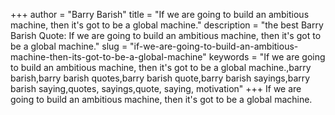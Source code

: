 +++
author = "Barry Barish"
title = "If we are going to build an ambitious machine, then it's got to be a global machine."
description = "the best Barry Barish Quote: If we are going to build an ambitious machine, then it's got to be a global machine."
slug = "if-we-are-going-to-build-an-ambitious-machine-then-its-got-to-be-a-global-machine"
keywords = "If we are going to build an ambitious machine, then it's got to be a global machine.,barry barish,barry barish quotes,barry barish quote,barry barish sayings,barry barish saying,quotes, sayings,quote, saying, motivation"
+++
If we are going to build an ambitious machine, then it's got to be a global machine.
